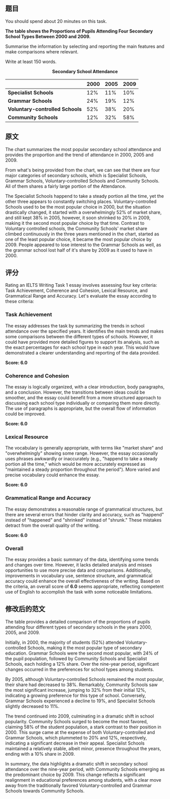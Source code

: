 ## 题目

You should spend about 20 minutes on this task.

**The table shows the Proportions of Pupils Attending Four Secondary School Types Between 2000 and 2009.**

Summarise the information by selecting and reporting the main features and make comparisons where relevant.

Write at least 150 words.

<p style="text-align: center; font-weight: bold">Secondary School Attendance</p>

|                                   | **2000** | **2005** | **2009** |
| --------------------------------- | -------- | -------- | -------- |
| **Specialist Schools**            | 12%      | 11%      | 10%      |
| **Grammar Schools**               | 24%      | 19%      | 12%      |
| **Voluntary-controlled  Schools** | 52%      | 38%      | 20%      |
| **Community Schools**             | 12%      | 32%      | 58%      |

## 原文

The chart summarizes the most popular secondary school attendance and provides the proportion and the trend of attendance in 2000, 2005 and 2009. 

From what's being provided from the chart, we can see that there are four major categories of secondary schools, which is Specialist Schools, Grammar Schools, Voluntary-controlled Schools and Community Schools. All of them shares a fairly large portion of the Attendance. 

The Specialist Schools happend to take a steady portion all the time, yet the other three appears to constantly switching places. Voluntary-controlled Schools used to be the most popular choice in 2000, but the situation drastically changed, it started with a overwhelmingly 52% of market share, and still kept 38% in 2005, however, it soon shrinked to 20% in 2009, making it the second most popular choice by that time. Contrast to Voluntary controlled schools, the Community Schools' market share climbed continuously in the three years mentioned in the chart, started as one of the least popular choice, it became the most popular choice by 2009. People appeared to lose interest to the Grammar Schools as well, as the grammar school lost half of it's share by 2009 as it used to have in 2000.

## 评分

Rating an IELTS Writing Task 1 essay involves assessing four key criteria: Task Achievement, Coherence and Cohesion, Lexical Resource, and Grammatical Range and Accuracy. Let's evaluate the essay according to these criteria:

### Task Achievement

The essay addresses the task by summarizing the trends in school attendance over the specified years. It identifies the main trends and makes some comparisons between the different types of schools. However, it could have provided more detailed figures to support its analysis, such as the exact percentages for each school type in each year. This would have demonstrated a clearer understanding and reporting of the data provided. 

**Score: 6.0**

### Coherence and Cohesion

The essay is logically organized, with a clear introduction, body paragraphs, and a conclusion. However, the transitions between ideas could be smoother, and the essay could benefit from a more structured approach to discussing each school type individually or comparing them more directly. The use of paragraphs is appropriate, but the overall flow of information could be improved.

**Score: 6.0**

### Lexical Resource

The vocabulary is generally appropriate, with terms like "market share" and "overwhelmingly" showing some range. However, the essay occasionally uses phrases awkwardly or inaccurately (e.g., "happend to take a steady portion all the time," which would be more accurately expressed as "maintained a steady proportion throughout the period"). More varied and precise vocabulary could enhance the essay.

**Score: 6.0**

### Grammatical Range and Accuracy

The essay demonstrates a reasonable range of grammatical structures, but there are several errors that hinder clarity and accuracy, such as "happend" instead of "happened" and "shrinked" instead of "shrunk." These mistakes detract from the overall quality of the writing.

**Score: 6.0**

### Overall

The essay provides a basic summary of the data, identifying some trends and changes over time. However, it lacks detailed analysis and misses opportunities to use more precise data and comparisons. Additionally, improvements in vocabulary use, sentence structure, and grammatical accuracy could enhance the overall effectiveness of the writing. Based on the criteria, an overall score of **6.0** seems appropriate, reflecting competent use of English to accomplish the task with some noticeable limitations.

## 修改后的范文

The table provides a detailed comparison of the proportions of pupils attending four different types of secondary schools in the years 2000, 2005, and 2009.

Initially, in 2000, the majority of students (52%) attended Voluntary-controlled Schools, making it the most popular type of secondary education. Grammar Schools were the second most popular, with 24% of the pupil population, followed by Community Schools and Specialist Schools, each holding a 12% share. Over the nine-year period, significant changes occurred in the preferences for school types among students.

By 2005, although Voluntary-controlled Schools remained the most popular, their share had decreased to 38%. Remarkably, Community Schools saw the most significant increase, jumping to 32% from their initial 12%, indicating a growing preference for this type of school. Conversely, Grammar Schools experienced a decline to 19%, and Specialist Schools slightly decreased to 11%.

The trend continued into 2009, culminating in a dramatic shift in school popularity. Community Schools surged to become the most favored, claiming 58% of the student population, a stark contrast to their position in 2000. This surge came at the expense of both Voluntary-controlled and Grammar Schools, which plummeted to 20% and 12%, respectively, indicating a significant decrease in their appeal. Specialist Schools maintained a relatively stable, albeit minor, presence throughout the years, ending with a 10% share in 2009.

In summary, the data highlights a dramatic shift in secondary school attendance over the nine-year period, with Community Schools emerging as the predominant choice by 2009. This change reflects a significant realignment in educational preferences among students, with a clear move away from the traditionally favored Voluntary-controlled and Grammar Schools towards Community Schools.
